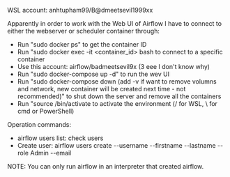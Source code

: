 WSL account: anhtupham99/B@dmeetsevil1999xx

Apparently in order to work with the Web UI of Airflow I have to connect to either the webserver or scheduler container through:
- Run "sudo docker ps" to get the container ID
- Run "sudo docker exec -it <container_id> bash to connect to a specific container
- Use this account: airflow/badmeetsevil9x (3 eee I don't know why)
- Run "sudo docker-compose up -d" to run the wev UI
- Run "sudo docker-compose down (add -v if want to remove volumns and network, new container will be created next time - not recommended)" to shut down the server and remove all the containers
- Run "source <env>/bin/activate to activate the environment (/ for WSL, \ for cmd or PowerShell)

Operation commands:
- airflow users list: check users
- Create user: airflow users create --username <username> --firstname <name> --lastname <name> --role Admin --email <mail>

NOTE: You can only run airflow in an interpreter that created airflow.